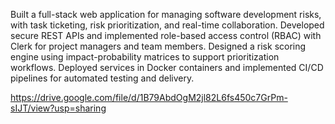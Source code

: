Built a full-stack web application for managing software development risks, with task ticketing, risk prioritization, and real-time collaboration.
Developed secure REST APIs and implemented role-based access control (RBAC) with Clerk for project managers and team members.
Designed a risk scoring engine using impact-probability matrices to support prioritization workflows.
Deployed services in Docker containers and implemented CI/CD pipelines for automated testing and delivery.

https://drive.google.com/file/d/1B79AbdOgM2jl82L6fs450c7GrPm-sIJT/view?usp=sharing
